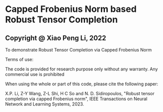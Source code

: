 # Capped Frobenius Norm based Robust Tensor Completion


Copyright @ Xiao Peng Li, 2022
------------------------------------------------
To demonstrate Robust Tensor Completion via Capped Frobenius Norm

Terms of use:

The code is provided for research purpose only without any warranty. Any commercial use is prohibited

When using the whole or part of this code, please cite the following paper:

X.P. Li, Z-Y Wang, Z-L Shi, H C So and N. D. Sidiropoulos, "Robust tensor completion via capped Frobenius norm", IEEE Transactions on Neural Network and Learning Systems, 2023.




